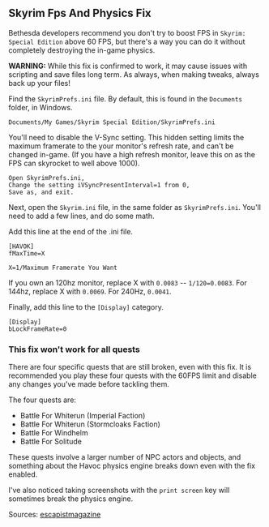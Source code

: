 ## Skyrim Fps And Physics Fix

Bethesda developers recommend you don't try to boost FPS in `Skyrim: Special Edition` above 60 FPS, but there's a way you can do it without completely destroying the in-game physics.

**WARNING:** While this fix is confirmed to work, it may cause issues with scripting and save files long term. As always, when making tweaks, always back up your files!

Find the `SkyrimPrefs.ini` file. By default, this is found in the `Documents` folder, in Windows.

    Documents/My Games/Skyrim Special Edition/SkyrimPrefs.ini

You'll need to disable the V-Sync setting. This hidden setting limits the maximum framerate to the your monitor's refresh rate, and can't be changed in-game. (If you have a high refresh monitor, leave this on as the FPS can skyrocket to well above 1000).

    Open SkyrimPrefs.ini,
    Change the setting iVSyncPresentInterval=1 from 0,
    Save as, and exit.

Next, open the `Skyrim.ini` file, in the same folder as `SkyrimPrefs.ini`. You'll need to add a few lines, and do some math.

Add this line at the end of the .ini file.

    [HAVOK]
    fMaxTime=X

`X=1/Maximum Framerate You Want`

If you own an 120hz monitor, replace X with `0.0083` -- `1/120=0.0083`. For 144hz, replace X with `0.0069`. For 240Hz, `0.0041`.

Finally, add this line to the `[Display]` category.

    [Display]
    bLockFrameRate=0

### This fix won't work for all quests

There are four specific quests that are still broken, even with this fix. It is recommended you play these four quests with the 60FPS limit and disable any changes you've made before tackling them.

The four quests are:

* Battle For Whiterun (Imperial Faction)
* Battle For Whiterun (Stormcloaks Faction)
* Battle For Windhelm
* Battle For Solitude

These quests involve a larger number of NPC actors and objects, and something about the Havoc physics engine breaks down even with the fix enabled.

I've also noticed taking screenshots with the `print screen` key will sometimes break the physics engine.

Sources: [escapistmagazine](https://v1.escapistmagazine.com/articles/view/video-games/walkthroughs/17795-Skyrim-Special-Edition-How-To-Fix-The-60-FPS-Physics-Bug)
